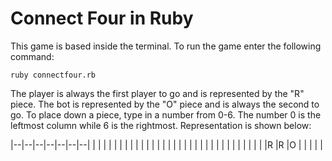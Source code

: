 # Connect Four in Ruby
This game is based inside the terminal. To run the game enter the following command:

`ruby connectfour.rb`


The player is always the first player to go and is represented by the "R" piece.
The bot is represented by the "O" piece and is always the second to go.
To place down a piece, type in a number from 0-6. The number 0 is the leftmost
column while 6 is the rightmost. Representation is shown below:


|--|--|--|--|--|--|--|
|  |  |  |  |  |  |  |
|  |  |  |  |  |  |  |
|  |  |  |  |  |  |  |
|  |  |  |  |  |  |  |
|R |R |O |  |  |  |  |